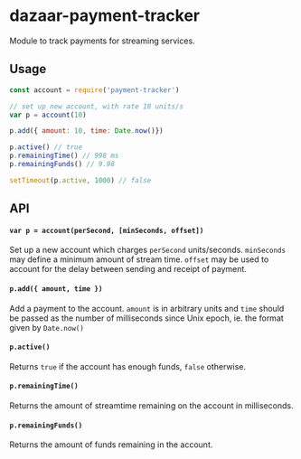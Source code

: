 # dazaar-payment-tracker

Module to track payments for streaming services.

## Usage

```js
const account = require('payment-tracker')

// set up new account, with rate 10 units/s
var p = account(10)

p.add({ amount: 10, time: Date.now()})

p.active() // true
p.remainingTime() // 998 ms
p.remainingFunds() // 9.98

setTimeout(p.active, 1000) // false

```

## API

#### `var p = account(perSecond, [minSeconds, offset])`

Set up a new account which charges `perSecond` units/seconds. `minSeconds` may define a minimum amount of stream time. `offset` may be used to account for the delay between sending and receipt of payment.

#### `p.add({ amount, time })`

Add a payment to the account. `amount` is in arbitrary units and `time` should be passed as the number of milliseconds since Unix epoch, ie. the format given by `Date.now()`

#### `p.active()`

Returns `true` if the account has enough funds, `false` otherwise.

#### `p.remainingTime()`

Returns the amount of streamtime remaining on the account in milliseconds.

#### `p.remainingFunds()`

Returns the amount of funds remaining in the account.
